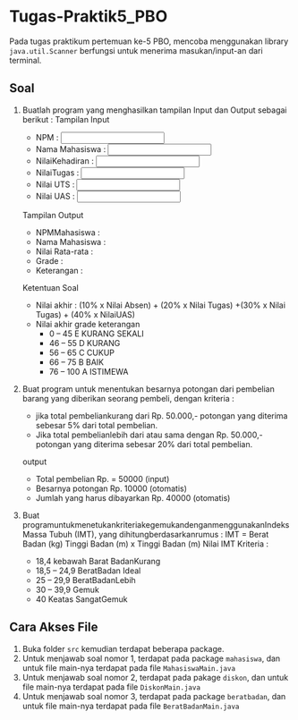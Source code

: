 # Tugas-Praktik5_PBO
Pada tugas praktikum pertemuan ke-5 PBO, mencoba menggunakan library `java.util.Scanner` berfungsi untuk menerima masukan/input-an dari terminal.
## Soal
1. Buatlah program yang menghasilkan tampilan Input dan Output sebagai berikut :
   Tampilan Input
   - NPM : <input>
   - Nama Mahasiswa : <input>
   - NilaiKehadiran : <input>
   - NilaiTugas : <input>
   - Nilai UTS : <input>
   - Nilai UAS : <input>
   
   Tampilan Output
   - NPMMahasiswa : <tampilotomatis>
   - Nama Mahasiswa : <tampil otomatis>
   - Nilai Rata-rata : <tampil otomatis>
   - Grade : <tampil ototmatis>
   - Keterangan : <tampil otomatis>
   
   Ketentuan Soal
   - Nilai akhir : (10% x Nilai Absen) + (20% x Nilai Tugas) +(30% x Nilai Tugas) + (40% x NilaiUAS)
   - Nilai akhir grade keterangan
     - 0 – 45 E KURANG SEKALI
     - 46 – 55 D KURANG
     - 56 – 65 C CUKUP
     - 66 – 75 B BAIK
     - 76 – 100 A ISTIMEWA

2. Buat program untuk menentukan besarnya potongan dari pembelian barang yang diberikan seorang pembeli, dengan kriteria :
   - jika total pembeliankurang dari Rp. 50.000,- potongan yang diterima sebesar 5% dari total pembelian.
   - Jika total pembelianlebih dari atau sama dengan Rp. 50.000,- potongan yang diterima sebesar 20% dari total pembelian.
   
   output
   - Total pembelian Rp. = 50000 (input)
   - Besarnya potongan Rp. 10000 (otomatis)
   - Jumlah yang harus dibayarkan Rp. 40000 (otomatis)

3. Buat programuntukmenetukankriteriakegemukandenganmenggunakanIndeks Massa Tubuh (IMT), yang dihitungberdasarkanrumus :
   IMT = Berat Badan (kg)
   Tinggi Badan (m) x Tinggi Badan (m)
   Nilai IMT Kriteria :
   - 18,4 kebawah Barat BadanKurang
   - 18,5 – 24,9 BeratBadan Ideal
   - 25 – 29,9 BeratBadanLebih
   - 30 – 39,9 Gemuk
   - 40 Keatas SangatGemuk

## Cara Akses File
1. Buka folder `src` kemudian terdapat beberapa package.
2. Untuk menjawab soal nomor 1, terdapat pada package `mahasiswa`, dan untuk file main-nya terdapat pada file `MahasiswaMain.java`
3. Untuk menjawab soal nomor 2, terdapat pada pakage `diskon`, dan untuk file main-nya terdapat pada file `DiskonMain.java`
4. Untuk menjawab soal nomor 3, terdapat pada package `beratbadan`, dan untuk file main-nya terdapat pada file `BeratBadanMain.java`
